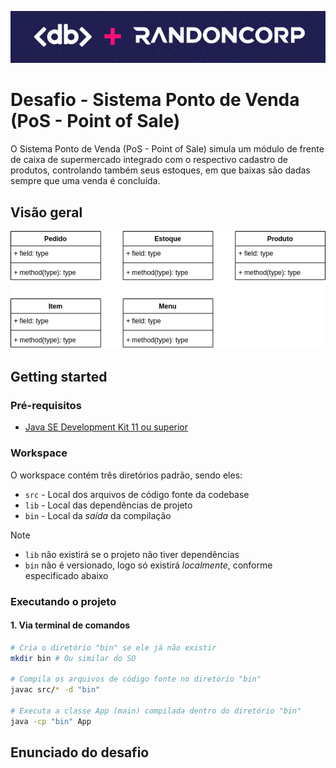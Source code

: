 ![Logo](logo.png)

# Desafio - Sistema Ponto de Venda (PoS - Point of Sale)

O Sistema Ponto de Venda (PoS - Point of Sale) simula um módulo de frente de caixa de supermercado integrado com o respectivo cadastro de produtos, controlando também seus estoques, em que baixas são dadas sempre que uma venda é concluída.

## Visão geral

![Classes](classes.drawio.png)

## Getting started

### Pré-requisitos

- [Java SE Development Kit 11 ou superior](https://www.oracle.com/br/java/technologies/downloads/#java11)

### Workspace

O workspace contém três diretórios padrão, sendo eles:

- `src` - Local dos arquivos de código fonte da codebase
- `lib` - Local das dependências de projeto 
- `bin` - Local da *saída* da compilação 

> [!NOTE]
> - `lib` não existirá se o projeto não tiver dependências
> - `bin` não é versionado, logo só existirá *localmente*, conforme especificado abaixo

### Executando o projeto

#### 1. Via terminal de comandos

```bash
# Cria o diretório "bin" se ele já não existir
mkdir bin # Ou similar do SO

# Compila os arquivos de código fonte no diretório "bin"
javac src/* -d "bin"

# Executa a classe App (main) compilada dentro do diretório "bin"
java -cp "bin" App
```

## Enunciado do desafio
